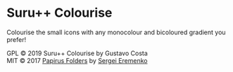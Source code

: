 # Suru++ Colourise

Colourise the small icons with any monocolour and bicoloured gradient you prefer!

GPL © 2019 Suru++ Colourise by Gustavo Costa <br/>
MIT © 2017 [Papirus Folders](https://github.com/PapirusDevelopmentTeam/papirus-folders) by [Sergei Eremenko](https://github.com/SmartFinn)

